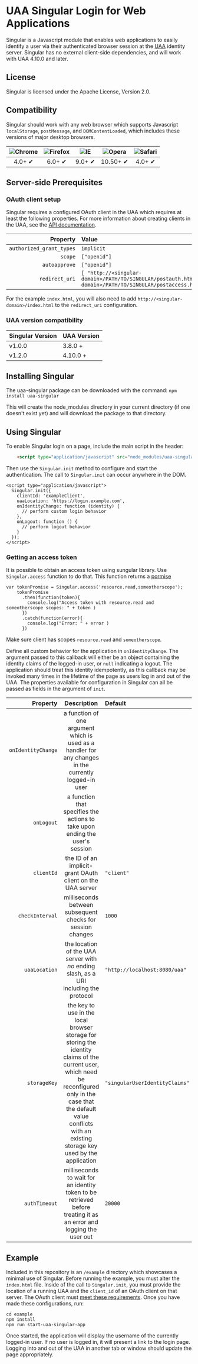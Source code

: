 # UAA Singular Login for Web Applications

Singular is a Javascript module that enables web applications to easily identify a user via their authenticated browser session at the [UAA](https://github.com/cloudfoundry/uaa) identity server. Singular has no external client-side dependencies, and will work with UAA 4.10.0 and later.

## License
Singular is licensed under the Apache License, Version 2.0.

## Compatibility
Singular should work with any web browser which supports Javascript `localStorage`, `postMessage`, and `DOMContentLoaded`, which includes these versions of major desktop browsers.

| ![Chrome](https://raw.githubusercontent.com/alrra/browser-logos/master/src/chrome/chrome_48x48.png) | ![Firefox](https://raw.github.com/alrra/browser-logos/master/src/firefox/firefox_48x48.png) | ![IE](https://upload.wikimedia.org/wikipedia/commons/thumb/2/2f/Internet_Explorer_10_logo.svg/48px-Internet_Explorer_10_logo.svg.png) | ![Opera](https://raw.github.com/alrra/browser-logos/master/src/opera/opera_48x48.png) | ![Safari](https://raw.github.com/alrra/browser-logos/master/src/safari/safari_48x48.png) |
|:------------------------------------------------------------------------------------:|:---------------------------------------------------------------------------------------:|:------------------------------------------------------------------------------------------------------:|:---------------------------------------------------------------------------------:|:------------------------------------------------------------------------------------:|
|                                        4.0+ ✔                                        |                                          6.0+ ✔                                         |                                                 9.0+ ✔                                                 |                                      10.50+ ✔                                     |                                        4.0+ ✔                                        |

## Server-side Prerequisites

### OAuth client setup

Singular requires a configured OAuth client in the UAA which requires at least the following properties. For more information about creating clients in the UAA, see the [API documentation](http://docs.cloudfoundry.org/api/uaa/#clients).

|         Property         |     Value    |
|-------------------------:|:-------------|
| `authorized_grant_types` |  `implicit`  |
|          `scope`         | `["openid"]` |
|       `autoapprove`      | `["openid"]` |
|       `redirect_uri`     | `[ "http://<singular-domain>/PATH/TO/SINGULAR/postauth.html","http://<singular-domain>/PATH/TO/SINGULAR/postaccess.html" ]` |

For the example `index.html`, you will also need to add `http://<singular-domain>/index.html` to the `redirect_uri` configuration.

### UAA version compatibility

| Singular Version | UAA Version |
|------------------|-------------|
| v1.0.0           | 3.8.0 +     |
| v1.2.0           | 4.10.0 +    |

## Installing Singular
The uaa-singular package can be downloaded with the command:
`npm install uaa-singular`

This will create the node_modules directory in your current directory (if one doesn't exist yet) and will download the package to that directory.

## Using Singular
To enable Singular login on a page, include the main script in the header:
```html
    <script type="application/javascript" src="node_modules/uaa-singular/singular/singular.js" id="singular_script"></script>
```
Then use the `Singular.init` method to configure and start the authentication. The call to `Singular.init` can occur anywhere in the DOM.
```
<script type="application/javascript">
  Singular.init({
    clientId: 'exampleClient',
    uaaLocation: 'https://login.example.com',
    onIdentityChange: function (identity) {
      // perform custom login behavior
    },
    onLogout: function () {
      // perform logout behavior
    }
  });
</script>
```
### Getting an access token
It is possible to obtain an access token using sungular library. 
Use `Singular.access` function to do that. This function returns a [pormise](https://developer.mozilla.org/en-US/docs/Web/JavaScript/Reference/Global_Objects/Promise)
```
var tokenPromise = Singular.access('resource.read,someotherscope');
    tokenPromise
      .then(function(token){
        console.log("Access token with resource.read and someotherscope scopes: " + token )
      })
      .catch(function(error){
        console.log("Error: " + error )
      })
```
Make sure client has scopes `resource.read` and `someotherscope`.

Define all custom behavior for the application in `onIdentityChange`. The argument passed to this callback will either be an object containing the identity claims of the logged-in user, or `null` indicating a logout. The application should treat this identity idempotently, as this callback may be invoked many times in the lifetime of the page as users log in and out of the UAA. The properties available for configuration in Singular can all be passed as fields in the argument of `init`.

|      Property      |                                                                                                             Description                                                                                                            |             Default            |
|-------------------:|:----------------------------------------------------------------------------------------------------------------------------------------------------------------------------------------------------------------------------------:|:-------------------------------|
| `onIdentityChange` |                                                                a function of one argument which is used as a handler for any changes in the currently logged-in user                                                               |                                |
|         `onLogout` |                                                                         a function that specifies the actions to take upon ending the user's session                                                                               |                                |
|         `clientId` |                                                                                     the ID of an implicit-grant OAuth client on the UAA server                                                                                     | `"client"`                     |
|    `checkInterval` |                                                                                     milliseconds between subsequent checks for session changes                                                                                     | `1000`                         |
|      `uaaLocation` |                                                                       the location of the UAA server with _no_ ending slash, as a URI including the protocol                                                                       | `"http://localhost:8080/uaa"`  |
|       `storageKey` | the key to use in the local browser storage for storing the identity claims of the current user, which need be reconfigured only in the case that the default value conflicts with an existing storage key used by the application | `"singularUserIdentityClaims"` |
|      `authTimeout` |                                                         milliseconds to wait for an identity token to be retrieved before treating it as an error and logging the user out                                                         | `20000`                        |

## Example
Included in this repository is an `/example` directory which showcases a minimal use of Singular. Before running the example, you must alter the `index.html` file. Inside of the call to `Singular.init`, you must provide the location of a running UAA and the `client_id` of an OAuth client on that server. The OAuth client must [meet these requirements](#server-side-prerequisites). Once you have made these configurations, run:
 
 ```
 cd example
 npm install
 npm run start-uaa-singular-app
 ```

Once started, the application will display the username of the currently logged-in user. If no user is logged in, it will present a link to the login page. Logging into and out of the UAA in another tab or window should update the page appropriately. 
